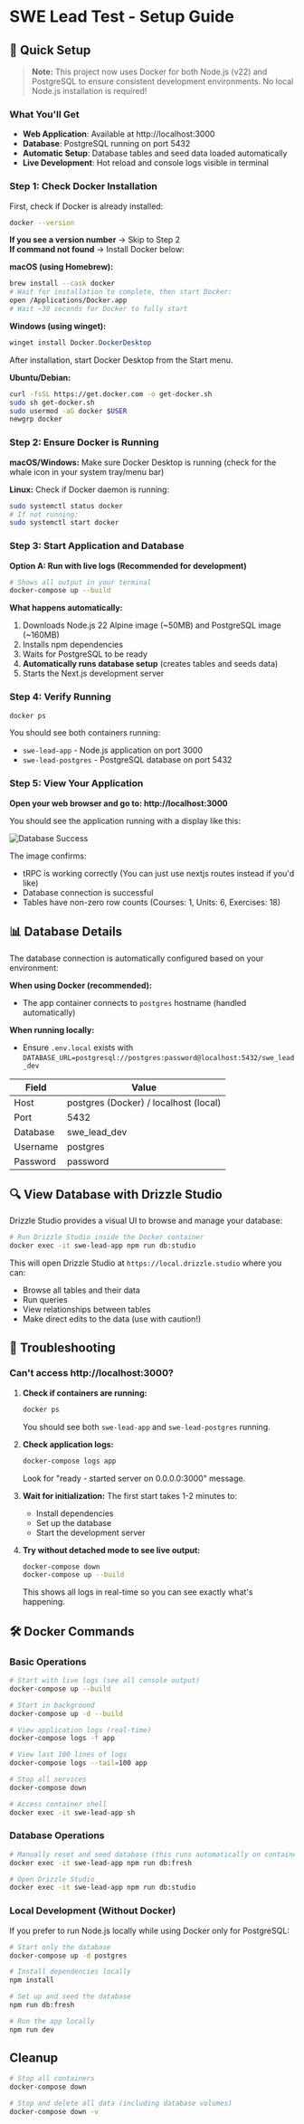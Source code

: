 # SWE Lead Test - Setup Guide

## 🚀 Quick Setup

> **Note:** This project now uses Docker for both Node.js (v22) and PostgreSQL to ensure consistent development environments. No local Node.js installation is required!

### What You'll Get
- **Web Application**: Available at http://localhost:3000
- **Database**: PostgreSQL running on port 5432
- **Automatic Setup**: Database tables and seed data loaded automatically
- **Live Development**: Hot reload and console logs visible in terminal

### Step 1: Check Docker Installation

First, check if Docker is already installed:
```bash
docker --version
```

**If you see a version number** → Skip to Step 2  
**If command not found** → Install Docker below:

**macOS (using Homebrew):**
```bash
brew install --cask docker
# Wait for installation to complete, then start Docker:
open /Applications/Docker.app
# Wait ~30 seconds for Docker to fully start
```

**Windows (using winget):**
```powershell
winget install Docker.DockerDesktop
```
After installation, start Docker Desktop from the Start menu.

**Ubuntu/Debian:**
```bash
curl -fsSL https://get.docker.com -o get-docker.sh
sudo sh get-docker.sh
sudo usermod -aG docker $USER
newgrp docker
```

### Step 2: Ensure Docker is Running

**macOS/Windows:** Make sure Docker Desktop is running (check for the whale icon in your system tray/menu bar)

**Linux:** Check if Docker daemon is running:
```bash
sudo systemctl status docker
# If not running:
sudo systemctl start docker
```

### Step 3: Start Application and Database

**Option A: Run with live logs (Recommended for development)**
```bash
# Shows all output in your terminal
docker-compose up --build
```

**What happens automatically:**
1. Downloads Node.js 22 Alpine image (~50MB) and PostgreSQL image (~160MB)
2. Installs npm dependencies
3. Waits for PostgreSQL to be ready
4. **Automatically runs database setup** (creates tables and seeds data)
5. Starts the Next.js development server

### Step 4: Verify Running
```bash
docker ps
```
You should see both containers running:
- `swe-lead-app` - Node.js application on port 3000
- `swe-lead-postgres` - PostgreSQL database on port 5432

### Step 5: View Your Application

**Open your web browser and go to: http://localhost:3000**

You should see the application running with a display like this:

![Database Success](./public/sucess.png)

The image confirms:
- tRPC is working correctly (You can just use nextjs routes instead if you'd like)
- Database connection is successful  
- Tables have non-zero row counts (Courses: 1, Units: 6, Exercises: 18)

## 📊 Database Details

The database connection is automatically configured based on your environment:

**When using Docker (recommended):**
- The app container connects to `postgres` hostname (handled automatically)

**When running locally:**
- Ensure `.env.local` exists with `DATABASE_URL=postgresql://postgres:password@localhost:5432/swe_lead_dev`

| Field    | Value         |
|----------|---------------|
| Host     | postgres (Docker) / localhost (local) |
| Port     | 5432          |
| Database | swe_lead_dev  |
| Username | postgres      |
| Password | password      |

## 🔍 View Database with Drizzle Studio

Drizzle Studio provides a visual UI to browse and manage your database:

```bash
# Run Drizzle Studio inside the Docker container
docker exec -it swe-lead-app npm run db:studio
```

This will open Drizzle Studio at `https://local.drizzle.studio` where you can:
- Browse all tables and their data
- Run queries
- View relationships between tables
- Make direct edits to the data (use with caution!)

## 🔧 Troubleshooting

### Can't access http://localhost:3000?

1. **Check if containers are running:**
   ```bash
   docker ps
   ```
   You should see both `swe-lead-app` and `swe-lead-postgres` running.

2. **Check application logs:**
   ```bash
   docker-compose logs app
   ```
   Look for "ready - started server on 0.0.0.0:3000" message.

3. **Wait for initialization:**
   The first start takes 1-2 minutes to:
   - Install dependencies
   - Set up the database
   - Start the development server
   
4. **Try without detached mode to see live output:**
   ```bash
   docker-compose down
   docker-compose up --build
   ```
   This shows all logs in real-time so you can see exactly what's happening.

## 🛠️ Docker Commands

### Basic Operations
```bash
# Start with live logs (see all console output)
docker-compose up --build

# Start in background
docker-compose up -d --build

# View application logs (real-time)
docker-compose logs -f app

# View last 100 lines of logs
docker-compose logs --tail=100 app

# Stop all services
docker-compose down

# Access container shell
docker exec -it swe-lead-app sh
```

### Database Operations
```bash
# Manually reset and seed database (this runs automatically on container start)
docker exec -it swe-lead-app npm run db:fresh

# Open Drizzle Studio
docker exec -it swe-lead-app npm run db:studio
```

### Local Development (Without Docker)
If you prefer to run Node.js locally while using Docker only for PostgreSQL:
```bash
# Start only the database
docker-compose up -d postgres

# Install dependencies locally
npm install

# Set up and seed the database
npm run db:fresh

# Run the app locally
npm run dev
```

## Cleanup
```bash
# Stop all containers
docker-compose down

# Stop and delete all data (including database volumes)
docker-compose down -v
```